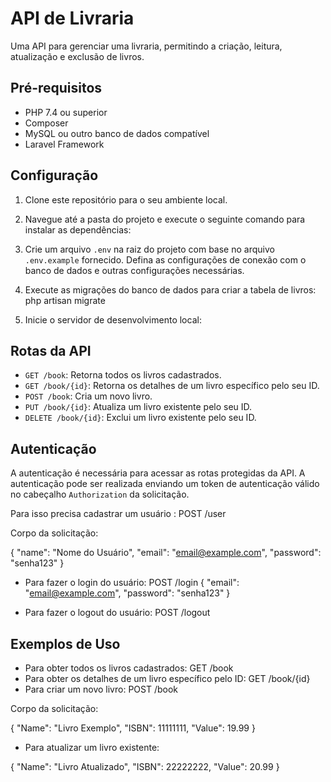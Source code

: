 # API de Livraria

Uma API para gerenciar uma livraria, permitindo a criação, leitura, atualização e exclusão de livros.

## Pré-requisitos

- PHP 7.4 ou superior
- Composer
- MySQL ou outro banco de dados compatível
- Laravel Framework

## Configuração

1. Clone este repositório para o seu ambiente local.

2. Navegue até a pasta do projeto e execute o seguinte comando para instalar as dependências:

3. Crie um arquivo `.env` na raiz do projeto com base no arquivo `.env.example` fornecido. Defina as configurações de conexão com o banco de dados e outras configurações necessárias.

4. Execute as migrações do banco de dados para criar a tabela de livros:
php artisan migrate

5. Inicie o servidor de desenvolvimento local:

## Rotas da API

- `GET /book`: Retorna todos os livros cadastrados.
- `GET /book/{id}`: Retorna os detalhes de um livro específico pelo seu ID.
- `POST /book`: Cria um novo livro.
- `PUT /book/{id}`: Atualiza um livro existente pelo seu ID.
- `DELETE /book/{id}`: Exclui um livro existente pelo seu ID.


## Autenticação

A autenticação é necessária para acessar as rotas protegidas da API. A autenticação pode ser realizada enviando um token de autenticação válido no cabeçalho `Authorization` da solicitação. 

Para isso precisa cadastrar um usuário : POST /user

Corpo da solicitação:

{
  "name": "Nome do Usuário",
  "email": "email@example.com",
  "password": "senha123"
}

- Para fazer o login do usuário: POST /login
{
  "email": "email@example.com",
  "password": "senha123"
}

- Para fazer o logout do usuário: POST /logout

## Exemplos de Uso

- Para obter todos os livros cadastrados: GET /book
- Para obter os detalhes de um livro específico pelo ID: GET /book/{id}
- Para criar um novo livro: POST /book

Corpo da solicitação:

{
  "Name": "Livro Exemplo",
  "ISBN": 11111111,
  "Value": 19.99
}

- Para atualizar um livro existente:

{
  "Name": "Livro Atualizado",
  "ISBN": 22222222,
  "Value": 20.99
}
